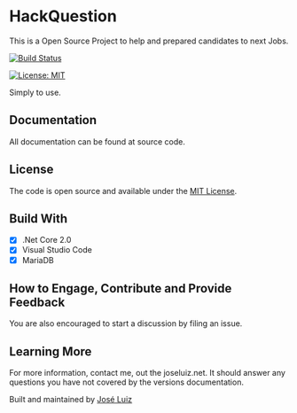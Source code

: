 # HackQuestion
This is a Open Source Project to help and prepared candidates to next Jobs.

[![Build Status](https://travis-ci.org/shpsyte/HackQuestion.svg?branch=master)](https://travis-ci.org/shpsyte/HackQuestion)

[![License: MIT](https://img.shields.io/badge/License-MIT-yellow.svg)](https://opensource.org/licenses/MIT)

Simply to use.


## Documentation
All documentation can be found at source code.

## License
The code is open source and available under the [MIT License](LICENSE.md).


## Build With 
- [x] .Net Core 2.0
- [x] Visual Studio Code
- [x] MariaDB

## How to Engage, Contribute and Provide Feedback
You are also encouraged to start a discussion by filing an issue.


## Learning More
For more information, contact me, out the joseluiz.net. It should answer any questions 
you have not covered by the versions documentation.


Built and maintained by [José Luiz](http://www.joseluiz.net)
